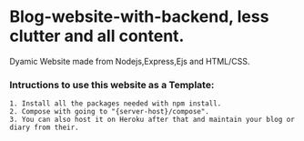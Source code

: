 # Blog-website-with-backend, less clutter and all content.
Dyamic Website made from Nodejs,Express,Ejs and HTML/CSS.

### Intructions to use this website as a Template:
    1. Install all the packages needed with npm install.
    2. Compose with going to "{server-host}/compose".
    3. You can also host it on Heroku after that and maintain your blog or diary from their.
